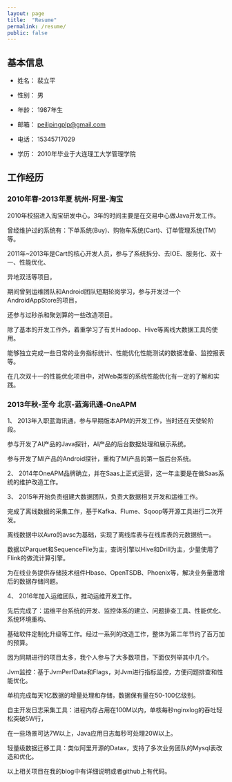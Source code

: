 ```yaml
---
layout: page
title:  "Resume"
permalink: /resume/
public: false
---
```



## 基本信息

* 姓名： 裴立平

* 性别： 男

* 年龄： 1987年生

* 邮箱： peilipingplp@gmail.com

* 电话： 15345717029

* 学历： 2010年毕业于大连理工大学管理学院

## 工作经历

### 2010年春-2013年夏 杭州-阿里-淘宝

2010年校招进入淘宝研发中心，3年的时间主要是在交易中心做Java开发工作。

曾经维护过的系统有：下单系统(Buy)、购物车系统(Cart)、订单管理系统(TM)等。

2011年~2013年是Cart的核心开发人员，参与了系统拆分、去IOE、服务化、双十一、性能优化、

异地双活等项目。

期间曾到运维团队和Android团队短期轮岗学习，参与开发过一个AndroidAppStore的项目，

还参与过秒杀和聚划算的一些改造项目。

除了基本的开发工作外，着重学习了有关Hadoop、Hive等离线大数据工具的使用。

能够独立完成一些日常的业务指标统计、性能优化性能测试的数据准备、监控报表等。

在几次双十一的性能优化项目中，对Web类型的系统性能优化有一定的了解和实践。

### 2013年秋-至今 北京-蓝海讯通-OneAPM

1、 2013年入职蓝海讯通，参与早期版本APM的开发工作，当时还在天使轮阶段。

参与开发了AI产品的Java探针，AI产品的后台数据处理和展示系统。

参与开发了MI产品的Android探针，重构了MI产品的第一版后台系统。

2、 2014年OneAPM品牌确立，并在Saas上正式运营，这一年主要是在做Saas系统的维护改造工作。

3、 2015年开始负责组建大数据团队，负责大数据相关开发和运维工作。

完成了离线数据的采集工作，基于Kafka、Flume、Sqoop等开源工具进行二次开发。

离线数据中以Avro的avsc为基础，实现了离线库表与在线库表的元数据统一。

数据以Parquet和SequenceFile为主，查询引擎以Hive和Drill为主，少量使用了Flink的做流计算引擎。

为在线业务提供存储技术组件Hbase、OpenTSDB、Phoenix等，解决业务量激增后的数据存储问题。

4、 2016年加入运维团队，推动运维开发工作。

先后完成了：运维平台系统的开发、监控体系的建立、问题排查工具、性能优化、系统环境重构、

基础软件定制化升级等工作。经过一系列的改造工作，整体为第二年节约了百万加的预算。

因为同期进行的项目太多，我个人参与了大多数项目，下面仅列举其中几个。

Jvm监控：基于JvmPerfData和Flags，对Jvm进行指标监控，方便问题排查和性能优化。

单机完成每天1亿数据的增量处理和存储，数据保有量在50-100亿级别。

自主开发日志采集工具：进程内存占用在100M以内，单核每秒nginxlog的吞吐轻松突破5W行，

在一些场景可达7W以上，Java应用日志每秒可处理20W以上。

轻量级数据迁移工具：类似阿里开源的Datax，支持了多次业务团队的Mysql表改造和优化。

以上相关项目在我的blog中有详细说明或者github上有代码。
